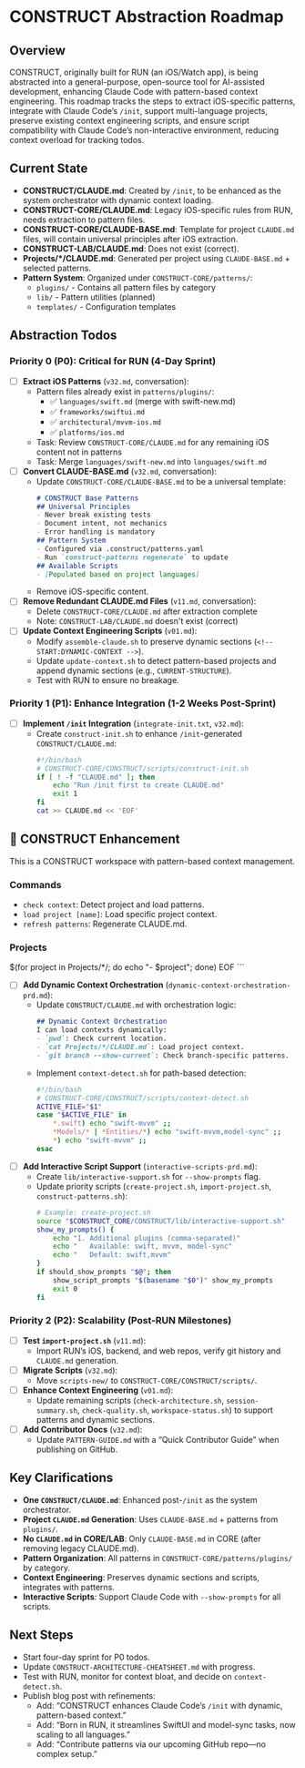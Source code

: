 # CONSTRUCT Abstraction Roadmap

## Overview
CONSTRUCT, originally built for RUN (an iOS/Watch app), is being abstracted into a general-purpose, open-source tool for AI-assisted development, enhancing Claude Code with pattern-based context engineering. This roadmap tracks the steps to extract iOS-specific patterns, integrate with Claude Code’s `/init`, support multi-language projects, preserve existing context engineering scripts, and ensure script compatibility with Claude Code’s non-interactive environment, reducing context overload for tracking todos.

## Current State
- **CONSTRUCT/CLAUDE.md**: Created by `/init`, to be enhanced as the system orchestrator with dynamic context loading.
- **CONSTRUCT-CORE/CLAUDE.md**: Legacy iOS-specific rules from RUN, needs extraction to pattern files.
- **CONSTRUCT-CORE/CLAUDE-BASE.md**: Template for project `CLAUDE.md` files, will contain universal principles after iOS extraction.
- **CONSTRUCT-LAB/CLAUDE.md**: Does not exist (correct).
- **Projects/*/CLAUDE.md**: Generated per project using `CLAUDE-BASE.md` + selected patterns.
- **Pattern System**: Organized under `CONSTRUCT-CORE/patterns/`:
  - `plugins/` - Contains all pattern files by category
  - `lib/` - Pattern utilities (planned)
  - `templates/` - Configuration templates

## Abstraction Todos
### Priority 0 (P0): Critical for RUN (4-Day Sprint)
- [ ] **Extract iOS Patterns** (`v32.md`, conversation):
  - Pattern files already exist in `patterns/plugins/`:
    - ✅ `languages/swift.md` (merge with swift-new.md)
    - ✅ `frameworks/swiftui.md`
    - ✅ `architectural/mvvm-ios.md`
    - ✅ `platforms/ios.md`
  - Task: Review `CONSTRUCT-CORE/CLAUDE.md` for any remaining iOS content not in patterns
  - Task: Merge `languages/swift-new.md` into `languages/swift.md`
- [ ] **Convert CLAUDE-BASE.md** (`v32.md`, conversation):
  - Update `CONSTRUCT-CORE/CLAUDE-BASE.md` to be a universal template:
    ```markdown
    # CONSTRUCT Base Patterns
    ## Universal Principles
    - Never break existing tests
    - Document intent, not mechanics
    - Error handling is mandatory
    ## Pattern System
    - Configured via .construct/patterns.yaml
    - Run `construct-patterns regenerate` to update
    ## Available Scripts
    - [Populated based on project languages]
    ```
  - Remove iOS-specific content.
- [ ] **Remove Redundant CLAUDE.md Files** (`v11.md`, conversation):
  - Delete `CONSTRUCT-CORE/CLAUDE.md` after extraction complete
  - Note: `CONSTRUCT-LAB/CLAUDE.md` doesn't exist (correct)
- [ ] **Update Context Engineering Scripts** (`v01.md`):
  - Modify `assemble-claude.sh` to preserve dynamic sections (`<!-- START:DYNAMIC-CONTEXT -->`).
  - Update `update-context.sh` to detect pattern-based projects and append dynamic sections (e.g., `CURRENT-STRUCTURE`).
  - Test with RUN to ensure no breakage.

### Priority 1 (P1): Enhance Integration (1-2 Weeks Post-Sprint)
- [ ] **Implement `/init` Integration** (`integrate-init.txt`, `v32.md`):
  - Create `construct-init.sh` to enhance `/init`-generated `CONSTRUCT/CLAUDE.md`:
    ```bash
    #!/bin/bash
    # CONSTRUCT-CORE/CONSTRUCT/scripts/construct-init.sh
    if [ ! -f "CLAUDE.md" ]; then
        echo "Run /init first to create CLAUDE.md"
        exit 1
    fi
    cat >> CLAUDE.md << 'EOF'
## 🚀 CONSTRUCT Enhancement
This is a CONSTRUCT workspace with pattern-based context management.
### Commands
- `check context`: Detect project and load patterns.
- `load project [name]`: Load specific project context.
- `refresh patterns`: Regenerate CLAUDE.md.
### Projects
$(for project in Projects/*/; do echo "- $project"; done)
EOF
    ```
- [ ] **Add Dynamic Context Orchestration** (`dynamic-context-orchestration-prd.md`):
  - Update `CONSTRUCT/CLAUDE.md` with orchestration logic:
    ```markdown
    ## Dynamic Context Orchestration
    I can load contexts dynamically:
    - `pwd`: Check current location.
    - `cat Projects/*/CLAUDE.md`: Load project context.
    - `git branch --show-current`: Check branch-specific patterns.
    ```
  - Implement `context-detect.sh` for path-based detection:
    ```bash
    #!/bin/bash
    # CONSTRUCT-CORE/CONSTRUCT/scripts/context-detect.sh
    ACTIVE_FILE="$1"
    case "$ACTIVE_FILE" in
        *.swift) echo "swift-mvvm" ;;
        *Models/* | *Entities/*) echo "swift-mvvm,model-sync" ;;
        *) echo "swift-mvvm" ;;
    esac
    ```
- [ ] **Add Interactive Script Support** (`interactive-scripts-prd.md`):
  - Create `lib/interactive-support.sh` for `--show-prompts` flag.
  - Update priority scripts (`create-project.sh`, `import-project.sh`, `construct-patterns.sh`):
    ```bash
    # Example: create-project.sh
    source "$CONSTRUCT_CORE/CONSTRUCT/lib/interactive-support.sh"
    show_my_prompts() {
        echo "1. Additional plugins (comma-separated)"
        echo "   Available: swift, mvvm, model-sync"
        echo "   Default: swift,mvvm"
    }
    if should_show_prompts "$@"; then
        show_script_prompts "$(basename "$0")" show_my_prompts
        exit 0
    fi
    ```

### Priority 2 (P2): Scalability (Post-RUN Milestones)
- [ ] **Test `import-project.sh`** (`v11.md`):
  - Import RUN’s iOS, backend, and web repos, verify git history and `CLAUDE.md` generation.
- [ ] **Migrate Scripts** (`v32.md`):
  - Move `scripts-new/` to `CONSTRUCT-CORE/CONSTRUCT/scripts/`.
- [ ] **Enhance Context Engineering** (`v01.md`):
  - Update remaining scripts (`check-architecture.sh`, `session-summary.sh`, `check-quality.sh`, `workspace-status.sh`) to support patterns and dynamic sections.
- [ ] **Add Contributor Docs** (`v32.md`):
  - Update `PATTERN-GUIDE.md` with a “Quick Contributor Guide” when publishing on GitHub.

## Key Clarifications
- **One `CONSTRUCT/CLAUDE.md`**: Enhanced post-`/init` as the system orchestrator.
- **Project `CLAUDE.md` Generation**: Uses `CLAUDE-BASE.md` + patterns from `plugins/`.
- **No `CLAUDE.md` in CORE/LAB**: Only `CLAUDE-BASE.md` in CORE (after removing legacy CLAUDE.md).
- **Pattern Organization**: All patterns in `CONSTRUCT-CORE/patterns/plugins/` by category.
- **Context Engineering**: Preserves dynamic sections and scripts, integrates with patterns.
- **Interactive Scripts**: Support Claude Code with `--show-prompts` for all scripts.

## Next Steps
- Start four-day sprint for P0 todos.
- Update `CONSTRUCT-ARCHITECTURE-CHEATSHEET.md` with progress.
- Test with RUN, monitor for context bloat, and decide on `context-detect.sh`.
- Publish blog post with refinements:
  - Add: “CONSTRUCT enhances Claude Code’s `/init` with dynamic, pattern-based context.”
  - Add: “Born in RUN, it streamlines SwiftUI and model-sync tasks, now scaling to all languages.”
  - Add: “Contribute patterns via our upcoming GitHub repo—no complex setup.”